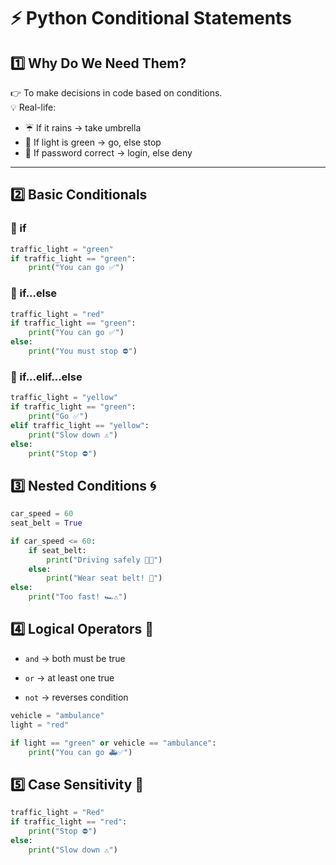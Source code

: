 # ⚡ Python Conditional Statements

## 1️⃣ Why Do We Need Them?
👉 To make decisions in code based on conditions.  
💡 Real-life:
- ☔ If it rains → take umbrella  
- 🚦 If light is green → go, else stop  
- 🔑 If password correct → login, else deny  

---

## 2️⃣ Basic Conditionals
### 🔹 if
```python
traffic_light = "green"
if traffic_light == "green":
    print("You can go ✅")
```

### 🔹 if...else
```python
traffic_light = "red"
if traffic_light == "green":
    print("You can go ✅")
else:
    print("You must stop ⛔")

```

### 🔹 if...elif...else
```python
traffic_light = "yellow"
if traffic_light == "green":
    print("Go ✅")
elif traffic_light == "yellow":
    print("Slow down ⚠️")
else:
    print("Stop ⛔")

```

## 3️⃣ Nested Conditions 🌀
```python
car_speed = 60
seat_belt = True

if car_speed <= 60:
    if seat_belt:
        print("Driving safely 🚗✅")
    else:
        print("Wear seat belt! 🎯")
else:
    print("Too fast! 🏎️⚠️")

```

## 4️⃣ Logical Operators 🔀

- `and` → both must be true

- `or` → at least one true

- `not` → reverses condition

```python
vehicle = "ambulance"
light = "red"

if light == "green" or vehicle == "ambulance":
    print("You can go 🚑✅")

```

## 5️⃣ Case Sensitivity 🔡
```python
traffic_light = "Red"
if traffic_light == "red":
    print("Stop ⛔")
else:
    print("Slow down ⚠️")

```